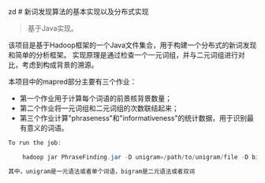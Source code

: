 zd # 新词发现算法的基本实现以及分布式实现

> 基于Java实现。

 
该项目是基于Hadoop框架的一个Java文件集合，用于构建一个分布式的新词发现和简单的分析框架。
实现原理是通过检查一个一元词组，并与二元词组进行对比，考虑到构成背景的溯源。

本项目中的mapred部分主要有三个作业：
* 第一个作业用于计算每个词语的前景核背景数量；
* 第二个作业将一元词组和二元词组的次数联结起来；
* 第三个作业计算"phraseness"和"informativeness"的统计数据，用于识别最有意义的词语。


```java
To run the job:

    hadoop jar PhraseFinding.jar -D unigram=/path/to/unigram/file -D bigram=/path/to/bigram/file -D output=/output/dir [-D reducers=10]

其中，unigram是一元语法或者单个词语，bigram是二元语法或者双词
```
    
